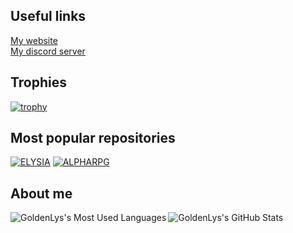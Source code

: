 <h2>Useful links</h2>

<a target="_blank" href="https://purplewizard.space">My website</a><br />
<a target="_blank" href="https://discord.gg/SBuYeHh">My discord server</a>

<h2>Trophies</h2>

[![trophy](https://github-profile-trophy.vercel.app/?username=GoldenLys&theme=nord&no-frame=true&margin-h=10&margin-w=10)](https://github.com/GoldenLys/github-profile-trophy)

<h2>Most popular repositories</h2>

[![ELYSIA](https://github-readme-stats.vercel.app/api/pin/?username=GoldenLys&repo=BetterDiscord-Elysia&theme=tokyonight)](https://github.com/GoldenLys/BetterDiscord-Elysia)
[![ALPHARPG](https://github-readme-stats.vercel.app/api/pin/?username=GoldenLys&repo=AlphaRPG&theme=tokyonight)](https://github.com/GoldenLys/AlphaRPG)

<h2>About me</h2>

<img align="left" title="GoldenLys's Most Used Languages" src="https://github-readme-stats.vercel.app/api/top-langs?username=GoldenLys&theme=tokyonight" />
<img align="left" title="GoldenLys's GitHub Stats" src="https://github-readme-stats.vercel.app/api?username=GoldenLys&count_private=true&include_all_commits=true&show_icons=true&theme=tokyonight" />
